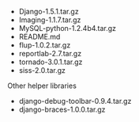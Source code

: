 * Django-1.5.1.tar.gz
* Imaging-1.1.7.tar.gz
* MySQL-python-1.2.4b4.tar.gz
* README.md
* flup-1.0.2.tar.gz
* reportlab-2.7.tar.gz
* tornado-3.0.1.tar.gz
* siss-2.0.tar.gz

Other helper libraries
* django-debug-toolbar-0.9.4.tar.gz
* django-braces-1.0.0.tar.gz


